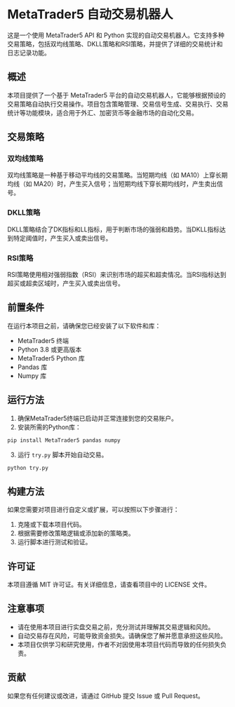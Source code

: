 # MetaTrader5 自动交易机器人

这是一个使用 MetaTrader5 API 和 Python 实现的自动交易机器人。它支持多种交易策略，包括双均线策略、DKLL策略和RSI策略，并提供了详细的交易统计和日志记录功能。

## 概述

本项目提供了一个基于 MetaTrader5 平台的自动交易机器人，它能够根据预设的交易策略自动执行交易操作。项目包含策略管理、交易信号生成、交易执行、交易统计等功能模块，适合用于外汇、加密货币等金融市场的自动化交易。

## 交易策略

### 双均线策略

双均线策略是一种基于移动平均线的交易策略。当短期均线（如 MA10）上穿长期均线（如 MA20）时，产生买入信号；当短期均线下穿长期均线时，产生卖出信号。

### DKLL策略

DKLL策略结合了DK指标和LL指标，用于判断市场的强弱和趋势。当DKLL指标达到特定阈值时，产生买入或卖出信号。

### RSI策略

RSI策略使用相对强弱指数（RSI）来识别市场的超买和超卖情况。当RSI指标达到超买或超卖区域时，产生买入或卖出信号。

## 前置条件

在运行本项目之前，请确保您已经安装了以下软件和库：

- MetaTrader5 终端
- Python 3.8 或更高版本
- MetaTrader5 Python 库
- Pandas 库
- Numpy 库

## 运行方法

1. 确保MetaTrader5终端已启动并正常连接到您的交易账户。
2. 安装所需的Python库：

```bash
pip install MetaTrader5 pandas numpy
```

3. 运行 `try.py` 脚本开始自动交易。

```bash
python try.py
```

## 构建方法

如果您需要对项目进行自定义或扩展，可以按照以下步骤进行：

1. 克隆或下载本项目代码。
2. 根据需要修改策略逻辑或添加新的策略类。
3. 运行脚本进行测试和验证。

## 许可证

本项目遵循 MIT 许可证。有关详细信息，请查看项目中的 LICENSE 文件。

## 注意事项

- 请在使用本项目进行实盘交易之前，充分测试并理解其交易逻辑和风险。
- 自动交易存在风险，可能导致资金损失。请确保您了解并愿意承担这些风险。
- 本项目仅供学习和研究使用，作者不对因使用本项目代码而导致的任何损失负责。

## 贡献

如果您有任何建议或改进，请通过 GitHub 提交 Issue 或 Pull Request。
